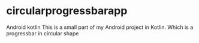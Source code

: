 # circularprogressbarapp
Android kotlin
This is a small part of my Android project in Kotlin. Which is a progressbar in circular shape
